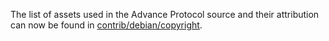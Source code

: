 The list of assets used in the Advance Protocol source and their attribution can now be found in [contrib/debian/copyright](../contrib/debian/copyright).
